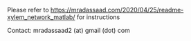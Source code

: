 Please refer to https://mradassaad.com/2020/04/25/readme-xylem_network_matlab/ for instructions

Contact: mradassaad2 (at) gmail (dot) com
